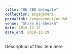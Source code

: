 ```yaml
---
title: "UN CBD delegate"
collection: engagement
permalink: /engagement/uncbd
venue: "Sharm El-Sheikh"
date: 2018-11-17
date_end: 2018-11-29
---
```


Description of this item here